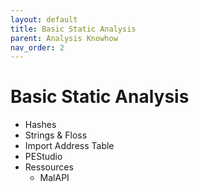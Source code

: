 ```yaml
---
layout: default
title: Basic Static Analysis
parent: Analysis Knowhow
nav_order: 2
---
```


# Basic Static Analysis

- Hashes
- Strings & Floss
- Import Address Table
- PEStudio
- Ressources
  - MalAPI
